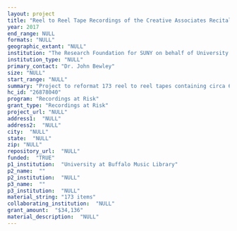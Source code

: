 ```yaml
--- 
layout: project 
title: "Reel to Reel Tape Recordings of the Creative Associates Recitals at the University at Buffalo, 1964-1980"
year: 2017
end_range: NULL
formats: "NULL"
geographic_extant: "NULL"
institution: "The Research Foundation for SUNY on behalf of University at Buffalo"
institution_type: "NULL"
primary_contact: "Dr. John Bewley"
size: "NULL"
start_range: "NULL"
summary: "Project to reformat 173 reel to reel tapes containing circa 627 musical works presented on recitals by the University at Buffalo's Creative Associates, 1964-1980. The Associates were members of the Center of the Creative and Performing Arts, established by Lukas Foss and Allen Sapp in 1964. These recitals were the concerts the Associates programmed themselves as supplements to the Center-scheduled concerts. As such they represent the musical interests of the Associates ranging from early music to contemporaneous music. Many performances of contemporary works were either performed by their respective composers or under their direction. Close to 20 premieres are included. The roster of performers and composers is exceptional. It represents a high number of luminaries of contemporary music of the period, including Crumb, Berio, Wuorinen, Carter, Copland, Bussotti, Scelsi, Feldman, Cage, as well as lesser-known figures whose representation here may be even more unique."
hc_id: "26878040"
program: "Recordings at Risk"
grant_type: "Recordings at Risk"
project_url: "NULL"
address1:  "NULL"
address2:  "NULL"
city:  "NULL"
state:  "NULL"
zip: "NULL"
repository_url:  "NULL"
funded:  "TRUE"
p1_institution:  "University at Buffalo Music Library"
p2_name:  ""
p2_institution:  "NULL"
p3_name:  ""
p3_institution:  "NULL"
material_string: "173 items"
collaborating_institution:  "NULL"
grant_amount:  "$34,136"
material_description:  "NULL"
---
```

